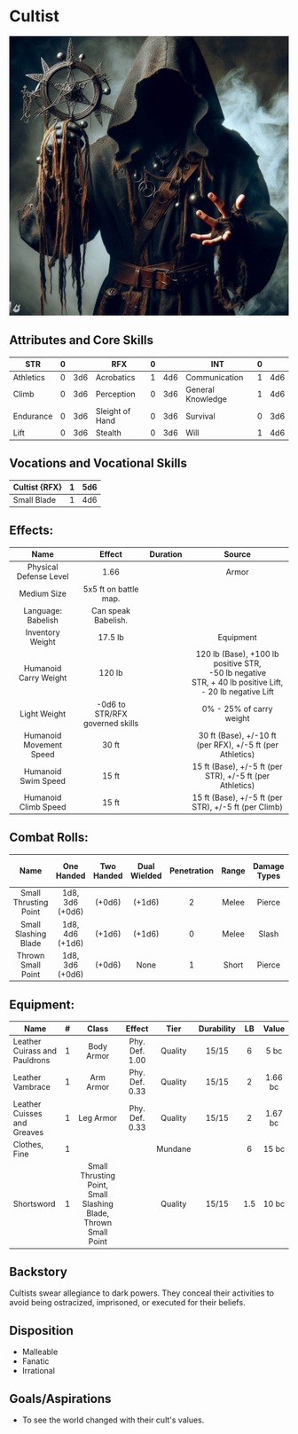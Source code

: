 # Cultist

![](Cultist.jpg)

## Attributes and Core Skills

| STR       |   0   |       | RFX             |   0   |       | INT               |   0   |       |
| --------- | :---: | :---: | --------------- | :---: | :---: | ----------------- | :---: | :---: |
| Athletics |   0   |  3d6  | Acrobatics      |   1   |  4d6  | Communication     |   1   |  4d6  |
| Climb     |   0   |  3d6  | Perception      |   0   |  3d6  | General Knowledge |   1   |  4d6  |
| Endurance |   0   |  3d6  | Sleight of Hand |   0   |  3d6  | Survival          |   0   |  3d6  |
| Lift      |   0   |  3d6  | Stealth         |   0   |  3d6  | Will              |   1   |  4d6  |

## Vocations and Vocational Skills

| Cultist {RFX} |   1   |  5d6  |
| ------------- | :---: | :---: |
| Small Blade   |   1   |  4d6  |

## Effects:

|          Name           |             Effect              | Duration |                                                      Source                                                      |
| :---------------------: | :-----------------------------: | :------: | :--------------------------------------------------------------------------------------------------------------: |
| Physical Defense Level  |              1.66               |          |                                                      Armor                                                       |
|       Medium Size       |      5x5 ft on battle map.      |          |                                                                                                                  |
|   Language: Babelish    |       Can speak Babelish.       |          |                                                                                                                  |
|    Inventory Weight     |             17.5 lb             |          |                                                    Equipment                                                     |
|  Humanoid Carry Weight  |             120 lb              |          | 120 lb (Base), +100 lb positive STR,<br />-50 lb negative STR, + 40 lb positive Lift,<br />- 20 lb negative Lift |
|      Light Weight       | -0d6 to STR/RFX governed skills |          |                                             0% - 25% of carry weight                                             |
| Humanoid Movement Speed |              30 ft              |          |                            30 ft (Base), +/-10 ft (per RFX), +/-5 ft (per Athletics)                             |
|   Humanoid Swim Speed   |              15 ft              |          |                             15 ft (Base), +/-5 ft (per STR), +/-5 ft (per Athletics)                             |
|  Humanoid Climb Speed   |              15 ft              |          |                               15 ft (Base), +/-5 ft (per STR), +/-5 ft (per Climb)                               |

## Combat Rolls:

|         Name          |   One<br />Handed    | Two<br />Handed | Dual<br />Wielded | Penetration | Range | Damage<br />Types | Engageable<br />Opponents | Area Of<br />Effect | Resource<br />Class |
| :-------------------: | :------------------: | :-------------: | :---------------: | :---------: | :---: | :---------------: | :-----------------------: | :-----------------: | :-----------------: |
| Small Thrusting Point | 1d8, 3d6<br />(+0d6) |     (+0d6)      |      (+1d6)       |      2      | Melee |      Pierce       |           Rapid           |        None         |        None         |
| Small Slashing Blade  | 1d8, 4d6<br />(+1d6) |     (+1d6)      |      (+1d6)       |      0      | Melee |       Slash       |           Rapid           |        None         |        None         |
|  Thrown Small Point   | 1d8, 3d6<br />(+0d6) |     (+0d6)      |       None        |      1      | Short |      Pierce       |           Quick           |        None         |        None         |

## Equipment:

| Name                          |   #   |                              Class                              |     Effect     |  Tier   | Durability |  LB   |  Value  |
| ----------------------------- | :---: | :-------------------------------------------------------------: | :------------: | :-----: | :--------: | :---: | :-----: |
| Leather Cuirass and Pauldrons |   1   |                           Body Armor                            | Phy. Def. 1.00 | Quality |   15/15    |   6   |  5 bc   |
| Leather Vambrace              |   1   |                            Arm Armor                            | Phy. Def. 0.33 | Quality |   15/15    |   2   | 1.66 bc |
| Leather Cuisses and Greaves   |   1   |                            Leg Armor                            | Phy. Def. 0.33 | Quality |   15/15    |   2   | 1.67 bc |
| Clothes, Fine                 |   1   |                                                                 |                | Mundane |            |   6   |  15 bc  |
| Shortsword                    |   1   | Small Thrusting Point, Small Slashing Blade, Thrown Small Point |                | Quality |   15/15    |  1.5  |  10 bc  |

## Backstory

Cultists swear allegiance to dark powers. They conceal
their activities to avoid being ostracized, imprisoned, or executed for their beliefs.

## Disposition

- Malleable
- Fanatic
- Irrational

## Goals/Aspirations

- To see the world changed with their cult's values.
